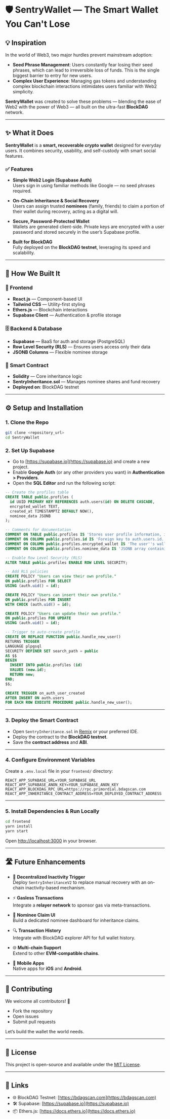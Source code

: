 
# 🛡️ SentryWallet — The Smart Wallet You Can't Lose

## 💡 Inspiration

In the world of Web3, two major hurdles prevent mainstream adoption:

- **Seed Phrase Management**: Users constantly fear losing their seed phrases, which can lead to irreversible loss of funds. This is the single biggest barrier to entry for new users.
- **Complex User Experience**: Managing gas tokens and understanding complex blockchain interactions intimidates users familiar with Web2 simplicity.

**SentryWallet** was created to solve these problems — blending the ease of Web2 with the power of Web3 — all built on the ultra-fast **BlockDAG** network.

---

## ✨ What it Does

**SentryWallet** is a **smart, recoverable crypto wallet** designed for everyday users. It combines security, usability, and self-custody with smart social features.

### ✅ Features

- **Simple Web2 Login (Supabase Auth)**  
  Users sign in using familiar methods like Google — no seed phrases required.

- **On-Chain Inheritance & Social Recovery**  
  Users can assign trusted **nominees** (family, friends) to claim a portion of their wallet during recovery, acting as a digital will.

- **Secure, Password-Protected Wallet**  
  Wallets are generated client-side. Private keys are encrypted with a user password and stored securely in the user’s Supabase profile.

- **Built for BlockDAG**  
  Fully deployed on the **BlockDAG testnet**, leveraging its speed and scalability.

---

## 🚀 How We Built It

### 🔧 Frontend

- **React.js** — Component-based UI
- **Tailwind CSS** — Utility-first styling
- **Ethers.js** — Blockchain interactions
- **Supabase Client** — Authentication & profile storage

### 🗄️ Backend & Database

- **Supabase** — BaaS for auth and storage (PostgreSQL)
- **Row Level Security (RLS)** — Ensures users access only their data
- **JSONB Columns** — Flexible nominee storage

### 🧠 Smart Contract

- **Solidity** — Core inheritance logic
- **SentryInheritance.sol** — Manages nominee shares and fund recovery
- **Deployed on**: BlockDAG testnet

---

## ⚙️ Setup and Installation

### 1. Clone the Repo

```bash
git clone <repository_url>
cd SentryWallet
```

### 2. Set Up Supabase

- Go to [https://supabase.io](https://supabase.io) and create a new project.
- Enable **Google Auth** (or any other providers you want) in **Authentication > Providers**.
- Open the **SQL Editor** and run the following script:

```sql
-- Create the profiles table
CREATE TABLE public.profiles (
  id UUID PRIMARY KEY REFERENCES auth.users(id) ON DELETE CASCADE,
  encrypted_wallet TEXT,
  created_at TIMESTAMPTZ DEFAULT NOW(),
  nominee_data JSONB
);

-- Comments for documentation
COMMENT ON TABLE public.profiles IS 'Stores user profile information, including their encrypted wallet and nominee details.';
COMMENT ON COLUMN public.profiles.id IS 'Foreign key to auth.users.id.';
COMMENT ON COLUMN public.profiles.encrypted_wallet IS 'The user''s wallet, encrypted with their password as a JSON string.';
COMMENT ON COLUMN public.profiles.nominee_data IS 'JSONB array containing nominee objects (address, email, share).';

-- Enable Row Level Security (RLS)
ALTER TABLE public.profiles ENABLE ROW LEVEL SECURITY;

-- Add RLS policies
CREATE POLICY "Users can view their own profile."
ON public.profiles FOR SELECT
USING (auth.uid() = id);

CREATE POLICY "Users can insert their own profile."
ON public.profiles FOR INSERT
WITH CHECK (auth.uid() = id);

CREATE POLICY "Users can update their own profile."
ON public.profiles FOR UPDATE
USING (auth.uid() = id);

-- Trigger to auto-create profile
CREATE OR REPLACE FUNCTION public.handle_new_user()
RETURNS TRIGGER
LANGUAGE plpgsql
SECURITY DEFINER SET search_path = public
AS $$
BEGIN
  INSERT INTO public.profiles (id)
  VALUES (new.id);
  RETURN new;
END;
$$;

CREATE TRIGGER on_auth_user_created
AFTER INSERT ON auth.users
FOR EACH ROW EXECUTE PROCEDURE public.handle_new_user();
```

---

### 3. Deploy the Smart Contract

- Open `SentryInheritance.sol` in [Remix](https://remix.ethereum.org) or your preferred IDE.
- Deploy the contract to the **BlockDAG testnet**.
- Save the **contract address** and **ABI**.

---

### 4. Configure Environment Variables

Create a `.env.local` file in your `frontend/` directory:

```env
REACT_APP_SUPABASE_URL=YOUR_SUPABASE_URL
REACT_APP_SUPABASE_ANON_KEY=YOUR_SUPABASE_ANON_KEY
REACT_APP_BLOCKDAG_RPC_URL=https://rpc.primordial.bdagscan.com
REACT_APP_INHERITANCE_CONTRACT_ADDRESS=YOUR_DEPLOYED_CONTRACT_ADDRESS
```

---

### 5. Install Dependencies & Run Locally

```bash
cd frontend
yarn install
yarn start
```

Open [http://localhost:3000](http://localhost:3000) in your browser.

---

## 🛣️ Future Enhancements

- 🔁 **Decentralized Inactivity Trigger**  
  Deploy `SentryInheritanceV2` to replace manual recovery with an on-chain inactivity-based mechanism.

- ⚡ **Gasless Transactions**  
  Integrate a **relayer network** to sponsor gas via meta-transactions.

- 🧾 **Nominee Claim UI**  
  Build a dedicated nominee dashboard for inheritance claims.

- 🔍 **Transaction History**  
  Integrate with BlockDAG explorer API for full wallet history.

- 🌐 **Multi-chain Support**  
  Extend to other **EVM-compatible chains**.

- 📱 **Mobile Apps**  
  Native apps for **iOS** and **Android**.

---

## 🤝 Contributing

We welcome all contributors! 🚀

- Fork the repository  
- Open issues  
- Submit pull requests  

Let’s build the wallet the world needs.

---

## 🧠 License

This project is open-source and available under the [MIT License](LICENSE).

---

## 🔗 Links

- 🌐 BlockDAG Testnet: [https://bdagscan.com](https://bdagscan.com)
- 🛠️ Supabase: [https://supabase.io](https://supabase.io)
- 📦 Ethers.js: [https://docs.ethers.io](https://docs.ethers.io)
